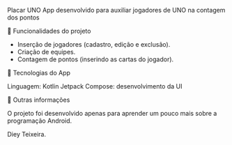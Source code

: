 Placar UNO
App desenvolvido para auxiliar jogadores de UNO na contagem dos pontos

🔨 Funcionalidades do projeto

- Inserção de jogadores (cadastro, edição e exclusão).
- Criação de equipes.
- Contagem de pontos (inserindo as cartas do jogador).

📐 Tecnologias do App

Linguagem: Kotlin
Jetpack Compose: desenvolvimento da UI
 
📝 Outras informações

O projeto foi desenvolvido apenas para aprender um pouco mais sobre a programação Android.

Diey Teixeira.